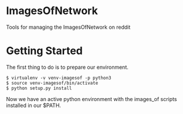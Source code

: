 # ImagesOfNetwork

Tools for managing the ImagesOfNetwork on reddit

# Getting Started

The first thing to do is to prepare our environment.

```
$ virtualenv -v venv-imagesof -p python3
$ source venv-imagesof/bin/activate
$ python setup.py install
```

Now we have an active python environment with the
images\_of scripts installed in our $PATH.
